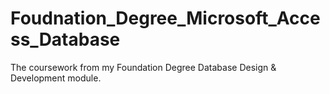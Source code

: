 # Foudnation_Degree_Microsoft_Access_Database
The coursework from my Foundation Degree Database Design &amp; Development module.
